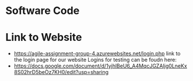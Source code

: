 # Software Code

# Link to Website
 - https://agile-assignment-group-4.azurewebsites.net/login.php link to the login page for our website
Logins for testing can be foudn here:
 - https://docs.google.com/document/d/1yjhlBeU6_A4MqcJGZAIjg0LneKx8S02hrD5beOz7KH0/edit?usp=sharing
